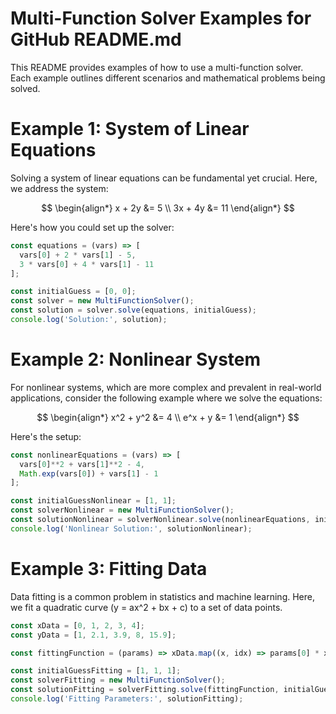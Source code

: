 # Multi-Function Solver Examples for GitHub README.md

This README provides examples of how to use a multi-function solver. Each example outlines different scenarios and mathematical problems being solved.

# Example 1: System of Linear Equations

Solving a system of linear equations can be fundamental yet crucial. Here, we address the system:

$$
\begin{align*}
x + 2y &= 5 \\
3x + 4y &= 11
\end{align*}
$$

Here's how you could set up the solver:

```javascript
const equations = (vars) => [
  vars[0] + 2 * vars[1] - 5,
  3 * vars[0] + 4 * vars[1] - 11
];

const initialGuess = [0, 0];
const solver = new MultiFunctionSolver();
const solution = solver.solve(equations, initialGuess);
console.log('Solution:', solution);
```

# Example 2: Nonlinear System

For nonlinear systems, which are more complex and prevalent in real-world applications, consider the following example where we solve the equations:


$$
\begin{align*}
x^2 + y^2 &= 4 \\
e^x + y &= 1
\end{align*}
$$


Here's the setup:

```javascript
const nonlinearEquations = (vars) => [
  vars[0]**2 + vars[1]**2 - 4,
  Math.exp(vars[0]) + vars[1] - 1
];

const initialGuessNonlinear = [1, 1];
const solverNonlinear = new MultiFunctionSolver();
const solutionNonlinear = solverNonlinear.solve(nonlinearEquations, initialGuessNonlinear);
console.log('Nonlinear Solution:', solutionNonlinear);
```

# Example 3: Fitting Data

Data fitting is a common problem in statistics and machine learning. Here, we fit a quadratic curve (y = ax^2 + bx + c) to a set of data points.

```javascript
const xData = [0, 1, 2, 3, 4];
const yData = [1, 2.1, 3.9, 8, 15.9];

const fittingFunction = (params) => xData.map((x, idx) => params[0] * x**2 + params[1] * x + params[2] - yData[idx]);

const initialGuessFitting = [1, 1, 1];
const solverFitting = new MultiFunctionSolver();
const solutionFitting = solverFitting.solve(fittingFunction, initialGuessFitting);
console.log('Fitting Parameters:', solutionFitting);
```